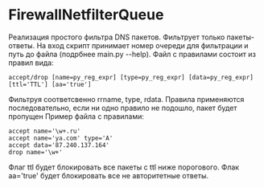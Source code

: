 # FirewallNetfilterQueue

Реализация простого фильтра DNS пакетов. Фильтрует только пакеты-ответы. На вход скрипт принимает номер очереди для фильтрации и путь до файла (подрбнее main.py --help). Файл с правилами состоит из правил вида:
```
accept/drop [name=py_reg_expr] [type=py_reg_expr] [data=py_reg_expr] [ttl='TTL'] [aa='true']
```
Фильтруя соответсвенно rrname, type, rdata. Правила применяются последовательно, если ни одно правило не подошло, пакет будет пропущен
Пример файла с правилами:
```
accept name='\w+.ru'
accept name='ya.com' type='A'
accept data='87.240.137.164'
drop name='\w+'
```

Флаг ttl будет блокировать все пакеты с ttl ниже порогового. Флак аа='true' будет блокировать все не авторитетные ответы.
